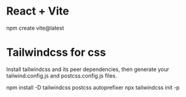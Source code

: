 # React + Vite

npm create vite@latest

# Tailwindcss for css

Install tailwindcss and its peer dependencies, then generate your tailwind.config.js and postcss.config.js files.

npm install -D tailwindcss postcss autoprefixer
npx tailwindcss init -p
